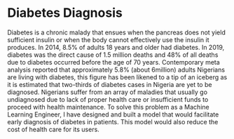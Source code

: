 # Diabetes Diagnosis

Diabetes is a chronic malady that ensues when the pancreas does not yield sufficient insulin or when the body cannot effectively use the insulin it produces.
In 2014, 8.5% of adults 18 years and older had diabetes. In 2019, diabetes was the direct cause of 1.5 million deaths and 48% of all deaths due to diabetes occurred before the age of 70 years.
Contemporary meta analysis reported that approximately 5.8% (about 6million) adults Nigerians are living with diabetes, this figure has been likened to a tip of an iceberg as it is estimated that two-thirds of diabetes cases in Nigeria are yet to be diagnosed.
Nigerians suffer from an array of maladies that usually go undiagnosed due to lack of proper health care or insufficient funds to proceed with health maintenance.
To solve this problem as a Machine Learning Engineer, I have designed and built a model that would facilitate early diagnosis of diabetes in patients. This model would also reduce the cost of health care for its users.
